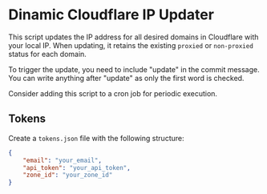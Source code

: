 # Dinamic Cloudflare IP Updater

This script updates the IP address for all desired domains in Cloudflare with your local IP. When updating, it retains the existing `proxied` or `non-proxied` status for each domain.

To trigger the update, you need to include "update" in the commit message. You can write anything after "update" as only the first word is checked.

Consider adding this script to a cron job for periodic execution.

## Tokens

Create a `tokens.json` file with the following structure:

```json
{
    "email": "your_email",
    "api_token": "your_api_token",
    "zone_id": "your_zone_id"
}
```
